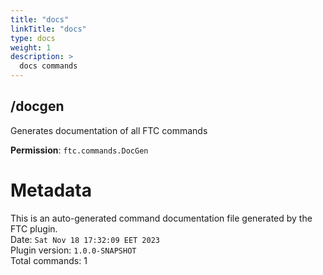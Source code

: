 ```yaml
---
title: "docs"
linkTitle: "docs"
type: docs
weight: 1
description: >
  docs commands
---
```



## /docgen
Generates documentation of all FTC commands  
  
**Permission**: `ftc.commands.DocGen`  

# Metadata
This is an auto-generated command documentation file generated by the FTC plugin.  
Date: `Sat Nov 18 17:32:09 EET 2023`  
Plugin version: `1.0.0-SNAPSHOT`  
Total commands: 1